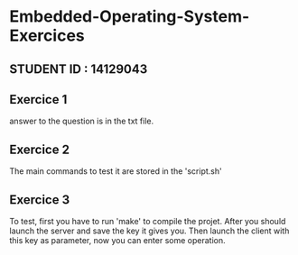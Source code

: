 # Embedded-Operating-System-Exercices

## STUDENT ID : 14129043

## Exercice 1
answer to the question is in the txt file.

## Exercice 2

The main commands to test it are stored in the 'script.sh'

## Exercice 3

To test, first you have to run 'make' to compile the projet.
After you should launch the server and save the key it gives you.
Then launch the client with this key as parameter, now you can enter some operation.
